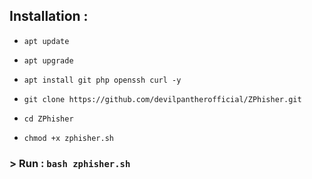 ## Installation :
* `apt update`

* `apt upgrade`

* `apt install git php openssh curl -y`

* `git clone https://github.com/devilpantherofficial/ZPhisher.git`

* `cd ZPhisher`

* `chmod +x zphisher.sh`

### > Run : `bash zphisher.sh`
